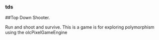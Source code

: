 ### tds
##Top Down Shooter. 

Run and shoot and survive. This is a game is for exploring polymorphism using the olcPixelGameEngine
